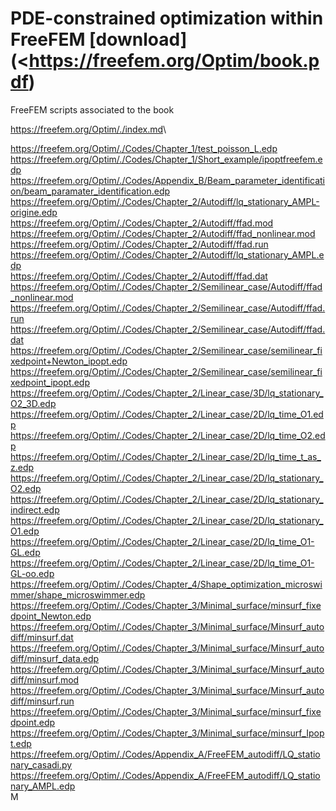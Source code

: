 PDE-constrained optimization within FreeFEM
[download] (<https://freefem.org/Optim/book.pdf)
=============================================


FreeFEM scripts associated to the book 

<https://freefem.org/Optim/./index.md>\


<https://freefem.org/Optim/./Codes/Chapter_1/test_poisson_L.edp>\
<https://freefem.org/Optim/./Codes/Chapter_1/Short_example/ipoptfreefem.edp>\
<https://freefem.org/Optim/./Codes/Appendix_B/Beam_parameter_identification/beam_paramater_identification.edp>\
<https://freefem.org/Optim/./Codes/Chapter_2/Autodiff/lq_stationary_AMPL-origine.edp>\
<https://freefem.org/Optim/./Codes/Chapter_2/Autodiff/ffad.mod>\
<https://freefem.org/Optim/./Codes/Chapter_2/Autodiff/ffad_nonlinear.mod>\
<https://freefem.org/Optim/./Codes/Chapter_2/Autodiff/ffad.run>\
<https://freefem.org/Optim/./Codes/Chapter_2/Autodiff/lq_stationary_AMPL.edp>\
<https://freefem.org/Optim/./Codes/Chapter_2/Autodiff/ffad.dat>\
<https://freefem.org/Optim/./Codes/Chapter_2/Semilinear_case/Autodiff/ffad_nonlinear.mod>\
<https://freefem.org/Optim/./Codes/Chapter_2/Semilinear_case/Autodiff/ffad.run>\
<https://freefem.org/Optim/./Codes/Chapter_2/Semilinear_case/Autodiff/ffad.dat>\
<https://freefem.org/Optim/./Codes/Chapter_2/Semilinear_case/semilinear_fixedpoint+Newton_ipopt.edp>\
<https://freefem.org/Optim/./Codes/Chapter_2/Semilinear_case/semilinear_fixedpoint_ipopt.edp>\
<https://freefem.org/Optim/./Codes/Chapter_2/Linear_case/3D/lq_stationary_O2_3D.edp>\
<https://freefem.org/Optim/./Codes/Chapter_2/Linear_case/2D/lq_time_O1.edp>\
<https://freefem.org/Optim/./Codes/Chapter_2/Linear_case/2D/lq_time_O2.edp>\
<https://freefem.org/Optim/./Codes/Chapter_2/Linear_case/2D/lq_time_t_as_z.edp>\
<https://freefem.org/Optim/./Codes/Chapter_2/Linear_case/2D/lq_stationary_O2.edp>\
<https://freefem.org/Optim/./Codes/Chapter_2/Linear_case/2D/lq_stationary_indirect.edp>\
<https://freefem.org/Optim/./Codes/Chapter_2/Linear_case/2D/lq_stationary_O1.edp>\
<https://freefem.org/Optim/./Codes/Chapter_2/Linear_case/2D/lq_time_O1-GL.edp>\
<https://freefem.org/Optim/./Codes/Chapter_2/Linear_case/2D/lq_time_O1-GL-oo.edp>\
<https://freefem.org/Optim/./Codes/Chapter_4/Shape_optimization_microswimmer/shape_microswimmer.edp>\
<https://freefem.org/Optim/./Codes/Chapter_3/Minimal_surface/minsurf_fixedpoint_Newton.edp>\
<https://freefem.org/Optim/./Codes/Chapter_3/Minimal_surface/Minsurf_autodiff/minsurf.dat>\
<https://freefem.org/Optim/./Codes/Chapter_3/Minimal_surface/Minsurf_autodiff/minsurf_data.edp>\
<https://freefem.org/Optim/./Codes/Chapter_3/Minimal_surface/Minsurf_autodiff/minsurf.mod>\
<https://freefem.org/Optim/./Codes/Chapter_3/Minimal_surface/Minsurf_autodiff/minsurf.run>\
<https://freefem.org/Optim/./Codes/Chapter_3/Minimal_surface/minsurf_fixedpoint.edp>\
<https://freefem.org/Optim/./Codes/Chapter_3/Minimal_surface/minsurf_Ipopt.edp>\
<https://freefem.org/Optim/./Codes/Appendix_A/FreeFEM_autodiff/LQ_stationary_casadi.py>\
<https://freefem.org/Optim/./Codes/Appendix_A/FreeFEM_autodiff/LQ_stationary_AMPL.edp>\
M